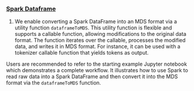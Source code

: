 ### [Spark Dataframe](https://github.com/mosaicml/streaming/blob/main/examples/spark_dataframe_to_MDS.ipynb)

1. We enable converting a Spark DataFrame into an MDS format via a utility function `dataframeToMDS`. This utility function is flexible and supports a callable function, allowing modifications to the original data format. The function iterates over the callable, processes the modified data, and writes it in MDS format. For instance, it can be used with a tokenizer callable function that yields tokens as output.

Users are recommended to refer to the starting example Jupyter notebook which demonstrates a complete workflow. It illustrates how to use Spark to read raw data into a Spark DataFrame and then convert it into the MDS format via the `dataframeToMDS` function.
